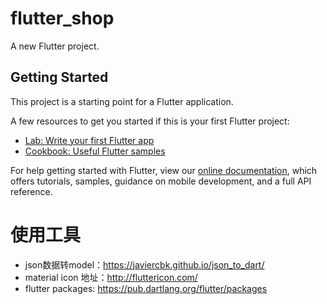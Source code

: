 # flutter_shop

A new Flutter project.

## Getting Started

This project is a starting point for a Flutter application.

A few resources to get you started if this is your first Flutter project:

- [Lab: Write your first Flutter app](https://flutter.io/docs/get-started/codelab)
- [Cookbook: Useful Flutter samples](https://flutter.io/docs/cookbook)

For help getting started with Flutter, view our 
[online documentation](https://flutter.io/docs), which offers tutorials, 
samples, guidance on mobile development, and a full API reference.
# 使用工具
- json数据转model：https://javiercbk.github.io/json_to_dart/
- material icon 地址：http://fluttericon.com/
- flutter packages: https://pub.dartlang.org/flutter/packages
